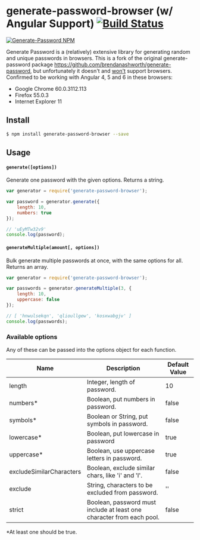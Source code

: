 # generate-password-browser (w/ Angular Support) [![Build Status](https://api.travis-ci.org/xama5/generate-password-browser.svg?branch=master)](https://travis-ci.org/xama5/generate-password-browser)

[![Generate-Password NPM](https://nodei.co/npm/generate-password-browser.png?downloads=true&downloadRank=true)](http://npmjs.org/package/generate-password-browser)


Generate Password is a (relatively) extensive library for generating random and unique passwords in browsers.
This is a fork of the original generate-password package https://github.com/brendanashworth/generate-password, but unfortunately it doesn't and [won't](https://github.com/brendanashworth/generate-password/pull/21) support browsers.
Confirmed to be working with Angular 4, 5 and 6 in these browsers:

- Google Chrome 60.0.3112.113
- Firefox 55.0.3
- Internet Explorer 11

## Install

```bash
$ npm install generate-password-browser --save
```

## Usage

#### `generate([options])`

Generate one password with the given options. Returns a string.

```javascript
var generator = require('generate-password-browser');

var password = generator.generate({
	length: 10,
	numbers: true
});

// 'uEyMTw32v9'
console.log(password);
```

#### `generateMultiple(amount[, options])`

Bulk generate multiple passwords at once, with the same options for all. Returns an array.

```javascript
var generator = require('generate-password-browser');

var passwords = generator.generateMultiple(3, {
	length: 10,
	uppercase: false
});

// [ 'hnwulsekqn', 'qlioullgew', 'kosxwabgjv' ]
console.log(passwords);
```

### Available options
Any of these can be passed into the options object for each function.

| Name                     | Description                                                           | Default Value |
|--------------------------|-----------------------------------------------------------------------|---------------|
| length                   | Integer, length of password.                                          | 10            |
| numbers*                 | Boolean, put numbers in password.                                     | false         |
| symbols*                 | Boolean or String, put symbols in password.                           | false         |
| lowercase*               | Boolean, put lowercase in password                                    | true          |
| uppercase*               | Boolean, use uppercase letters in password.                           | true          |
| excludeSimilarCharacters | Boolean, exclude similar chars, like 'i' and 'l'.                     | false         |
| exclude                  | String, characters to be excluded from password.                      | ''            |
| strict                   | Boolean, password must include at least one character from each pool. | false         |

*At least one should be true.
